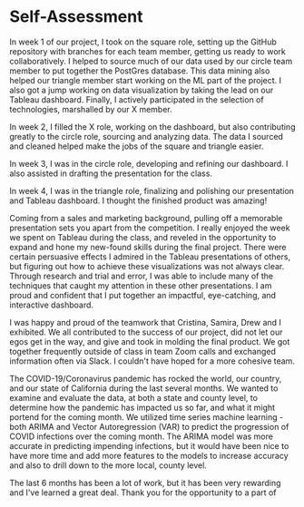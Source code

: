 # Self-Assessment

In week 1 of our project, I took on the square role, setting up the GitHub repository with branches for each team member, getting us ready to work collaboratively.  I helped to source much of our data used by our circle team member to put together the PostGres database.  This data mining also helped our triangle member start working on the ML part of the project.  I also got a jump working on data visualization by taking the lead on our Tableau dashboard.  Finally, I actively participated in the selection of technologies, marshalled by our X member.

In week 2, I filled the X role, working on the dashboard, but also contributing greatly to the circle role, sourcing and analyzing data.  The data I sourced and cleaned helped make the jobs of the square and triangle easier.

In week 3, I was in the circle role, developing and refining our dashboard.  I also assisted in drafting the presentation for the class.

In week 4, I was in the triangle role, finalizing and polishing our presentation and Tableau dashboard.  I thought the finished product was amazing!

Coming from a sales and marketing background, pulling off a memorable presentation sets you apart from the competition.  I really enjoyed the week we spent on Tableau during the class, and reveled in the opportunity to expand and hone my new-found skills during the final project.  There were certain persuasive effects I admired in the Tableau presentations of others, but figuring out how to achieve these visualizations was not always clear.  Through research and trial and error, I was able to include many of the techniques that caught my attention in these other presentations.  I am proud and confident that I put together an impactful, eye-catching, and interactive dashboard.

I was happy and proud of the teamwork that Cristina, Samira, Drew and I exhibited.  We all contributed to the success of our project, did not let our egos get in the way, and give and took in molding the final product.  We got together frequently outside of class in team Zoom calls and exchanged information often via Slack.  I couldn't have hoped for a more cohesive team.

The COVID-19/Coronavirus pandemic has rocked the world, our country, and our state of California during the last several months.  We wanted to examine and evaluate the data, at both a state and county level, to determine how the pandemic has impacted us so far, and what it might portend for the coming month.  We utilized time series machine learning - both ARIMA and Vector Autoregression (VAR) to predict the progression of COVID infections over the coming month.  The ARIMA model was more accurate in predicting impending infections, but it would have been nice to have more time and add more features to the models to increase accuracy and also to drill down to the more local, county level.

The last 6 months has been a lot of work, but it has been very rewarding and I've learned a great deal.  Thank you for the opportunity to a part of 